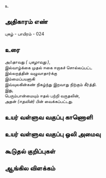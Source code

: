 உ


## அதிகாரம் எண்

புகழ் - பாயிரம் - 024 

## உரை

அஃதாவது _( புகழாவது )_,  
இல்வாழ்க்கை முதல் ஈகை ஈறாகச் சொல்லப்பட்ட  
இல்லறத்தின் வழுவாதார்க்கு  
இம்மைப்பயனாகி  
இவ்வுலகின்கண் நிகழ்ந்து இறவாது நிற்கும் கீர்த்தி.  
இது,  
பெரும்பான்மையும் ஈதல் பற்றி வருதலின்,  
அதன் _(ஈதலின்)_ பின் வைக்கப்பட்டது.

## உயர் வள்ளுவ வகுப்பு காணொளி


## உயர் வள்ளுவ வகுப்பு ஒலி அமைவு 


## கூடுதல் குறிப்புகள்


## ஆங்கில விளக்கம்

